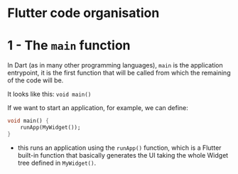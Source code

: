 # Flutter code organisation

# 1 - The `main` function

In Dart (as in many other programming languages), `main` is the application entrypoint,
it is the first function that will be called from which the remaining of the code will
be.

It looks like this: `void main()`

If we want to start an application, for example, we can define:

```dart
void main() {
    runApp(MyWidget());
}
```
- this runs an application using the `runApp()` function, which is a Flutter built-in
  function that basically generates the UI taking the whole Widget tree defined in
  `MyWidget()`.
